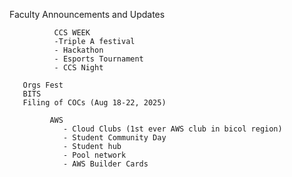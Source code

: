 Faculty Announcements and Updates


              CCS WEEK
              -Triple A festival
              - Hackathon
              - Esports Tournament 
              - CCS Night

       Orgs Fest
       BITS
       Filing of COCs (Aug 18-22, 2025)

             AWS 
                - Cloud Clubs (1st ever AWS club in bicol region)
                - Student Community Day
                - Student hub
                - Pool network 
                - AWS Builder Cards

